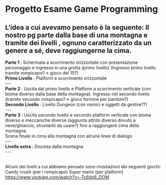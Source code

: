 # Progetto Esame Game Programming

L’idea a cui avevamo pensato è la seguente:
Il nostro pg parte dalla base di una montagna e tramite dei livelli , ognuno caratterizzato da un genere a sé, deve raggiungerne la cima.
---
__Parte 1__ : Schermata a scorrimento orizzontale con presentazione personaggio e ingresso in una grotta (primo livello) (Ingresso primo livello tramite rompicapo?-> gioco del 15?)<br>
__Primo Livello__ : Platform a scorrimento orizzontale<br>---<br>
__Parte 2__ : Uscita dal primo livello e Platform a scorrimento verticale (con bioma diverso dalla base della montagna). Ingresso nel secondo livello (tramite secondo rompicapo?-> gioco formine per bambini?)<br>
__Secondo Livello__ : Livello Dungeon (con nemici e oggetti da gestire??)<br>---<br>
__Parte 3__ : Uscita secondo livello e secondo platform verticale con bioma diverso e meccaniche diverse (aggiunta attrito diverso dovuto a neve/ghiaccio, strumenti da usare?) fino a raggiungere cima della montagna.<br>
Scena finale in cima alla montagna con alcune linee di dialogo<br>---<br>
__Livello extra__ : Discesa dalla montagna <br> --- <br><br>

Alcuni dei livelli a cui abbiamo pensato sono rivisitazioni dei seguenti giochi:
Candy crush (per i rompicapo)
Super mario (per platform)
https://www.youtube.com/watch?v=-Tc6dz8_DOM


